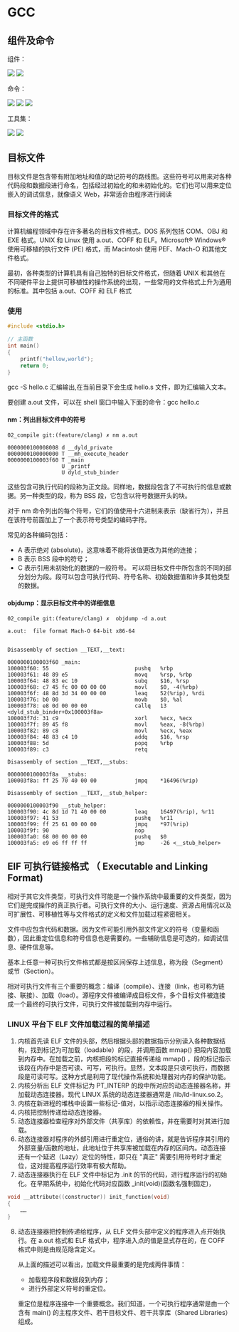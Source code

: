 # GCC

## 组件及命令

组件：

![](.gcc_images/gcc_tools.png)
![](.gcc_images/gcc_tools2.png)

命令：

![](.gcc_images/gcc_options.png)
![](.gcc_images/gcc_option2.png)
![](.gcc_images/gcc_option3.png)

工具集：

![](.gcc_images/gcc_tools3.png)
![](.gcc_images/gcc_tools4.png)



## 目标文件

目标文件是包含带有附加地址和值的助记符号的路线图。这些符号可以用来对各种代码段和数据段进行命名，包括经过初始化的和未初始化的。它们也可以用来定位嵌入的调试信息，就像语义 Web，非常适合由程序进行阅读


### 目标文件的格式

计算机编程领域中存在许多著名的目标文件格式。DOS 系列包括 COM、OBJ 和 EXE 格式。UNIX 和 Linux 使用 a.out、COFF 和 ELF。Microsoft® Windows® 使用可移植的执行文件 (PE) 格式，而 Macintosh 使用 PEF、Mach-O 和其他文件格式。

最初，各种类型的计算机具有自己独特的目标文件格式，但随着 UNIX 和其他在不同硬件平台上提供可移植性的操作系统的出现，一些常用的文件格式上升为通用的标准。其中包括 a.out、COFF 和 ELF 格式

### 使用
```c
#include <stdio.h>

// 主函数
int main()
{
    printf("hellow,world");
    return 0;
}
```
gcc -S hello.c  汇编输出,在当前目录下会生成 hello.s 文件，即为汇编输入文本。

要创建 a.out 文件，可以在 shell 窗口中输入下面的命令：gcc hello.c

#### nm：列出目标文件中的符号
```shell
02_compile git:(feature/clang) ✗ nm a.out 

0000000100008008 d __dyld_private
0000000100000000 T __mh_execute_header
0000000100003f60 T _main
                 U _printf
                 U dyld_stub_binder
```

这些包含可执行代码的段称为正文段。同样地，数据段包含了不可执行的信息或数据。另一种类型的段，称为 BSS 段，它包含以符号数据开头的块。

对于 nm 命令列出的每个符号，它们的值使用十六进制来表示（缺省行为），并且在该符号前面加上了一个表示符号类型的编码字符。

常见的各种编码包括：
- A 表示绝对 (absolute)，这意味着不能将该值更改为其他的连接；
- B 表示 BSS 段中的符号；
- C 表示引用未初始化的数据的一般符号。
可以将目标文件中所包含的不同的部分划分为段。段可以包含可执行代码、符号名称、初始数据值和许多其他类型的数据。



#### objdump：显示目标文件中的详细信息
```shell
02_compile git:(feature/clang) ✗  objdump -d a.out

a.out:  file format Mach-O 64-bit x86-64


Disassembly of section __TEXT,__text:

0000000100003f60 _main:
100003f60: 55                           pushq   %rbp
100003f61: 48 89 e5                     movq    %rsp, %rbp
100003f64: 48 83 ec 10                  subq    $16, %rsp
100003f68: c7 45 fc 00 00 00 00         movl    $0, -4(%rbp)
100003f6f: 48 8d 3d 34 00 00 00         leaq    52(%rip), %rdi
100003f76: b0 00                        movb    $0, %al
100003f78: e8 0d 00 00 00               callq   13 <dyld_stub_binder+0x100003f8a>
100003f7d: 31 c9                        xorl    %ecx, %ecx
100003f7f: 89 45 f8                     movl    %eax, -8(%rbp)
100003f82: 89 c8                        movl    %ecx, %eax
100003f84: 48 83 c4 10                  addq    $16, %rsp
100003f88: 5d                           popq    %rbp
100003f89: c3                           retq

Disassembly of section __TEXT,__stubs:

0000000100003f8a __stubs:
100003f8a: ff 25 70 40 00 00            jmpq    *16496(%rip)

Disassembly of section __TEXT,__stub_helper:

0000000100003f90 __stub_helper:
100003f90: 4c 8d 1d 71 40 00 00         leaq    16497(%rip), %r11
100003f97: 41 53                        pushq   %r11
100003f99: ff 25 61 00 00 00            jmpq    *97(%rip)
100003f9f: 90                           nop
100003fa0: 68 00 00 00 00               pushq   $0
100003fa5: e9 e6 ff ff ff               jmp     -26 <__stub_helper>
```





## ElF 可执行链接格式 （ Executable and Linking Format)

相对于其它文件类型，可执行文件可能是一个操作系统中最重要的文件类型，因为它们是完成操作的真正执行者。可执行文件的大小、运行速度、资源占用情况以及可扩展性、可移植性等与文件格式的定义和文件加载过程紧密相关。

文件中应包含代码和数据。因为文件可能引用外部文件定义的符号（变量和函数），因此重定位信息和符号信息也是需要的。一些辅助信息是可选的，如调试信息、硬件信息等。

基本上任意一种可执行文件格式都是按区间保存上述信息，称为段（Segment）或节（Section）。

相对可执行文件有三个重要的概念：编译（compile）、连接（link，也可称为链接、联接）、加载（load）。源程序文件被编译成目标文件，多个目标文件被连接成一个最终的可执行文件，可执行文件被加载到内存中运行。


### LINUX 平台下 ELF 文件加载过程的简单描述

1. 内核首先读 ELF 文件的头部，然后根据头部的数据指示分别读入各种数据结构，找到标记为可加载（loadable）的段，并调用函数 mmap() 把段内容加载到内存中。在加载之前，内核把段的标记直接传递给 mmap() ，段的标记指示该段在内存中是否可读、可写，可执行。显然，文本段是只读可执行，而数据段是可读可写。这种方式是利用了现代操作系统和处理器对内存的保护功能。
2. 内核分析出 ELF 文件标记为 PT_INTERP 的段中所对应的动态连接器名称，并加载动态连接器。现代 LINUX 系统的动态连接器通常是 /lib/ld-linux.so.2。
3. 内核在新进程的堆栈中设置一些标记-值对，以指示动态连接器的相关操作。
4. 内核把控制传递给动态连接器。
5. 动态连接器检查程序对外部文件（共享库）的依赖性，并在需要时对其进行加载。
6. 动态连接器对程序的外部引用进行重定位，通俗的讲，就是告诉程序其引用的外部变量/函数的地址，此地址位于共享库被加载在内存的区间内。动态连接还有一个延迟（Lazy）定位的特性，即只在 "真正" 需要引用符号时才重定位，这对提高程序运行效率有极大帮助。
7. 动态连接器执行在 ELF 文件中标记为 .init 的节的代码，进行程序运行的初始化。在早期系统中，初始化代码对应函数 _init(void)(函数名强制固定)，
```c
void __attribute((constructor)) init_function(void)
{
    ……
}
```
8.  动态连接器把控制传递给程序，从 ELF 文件头部中定义的程序进入点开始执行。在 a.out 格式和 ELF 格式中，程序进入点的值是显式存在的，在 COFF 格式中则是由规范隐含定义。

    从上面的描述可以看出，加载文件最重要的是完成两件事情：
    - 加载程序段和数据段到内存；
    - 进行外部定义符号的重定位。

    重定位是程序连接中一个重要概念。我们知道，一个可执行程序通常是由一个含有 main() 的主程序文件、若干目标文件、若干共享库（Shared Libraries）组成。